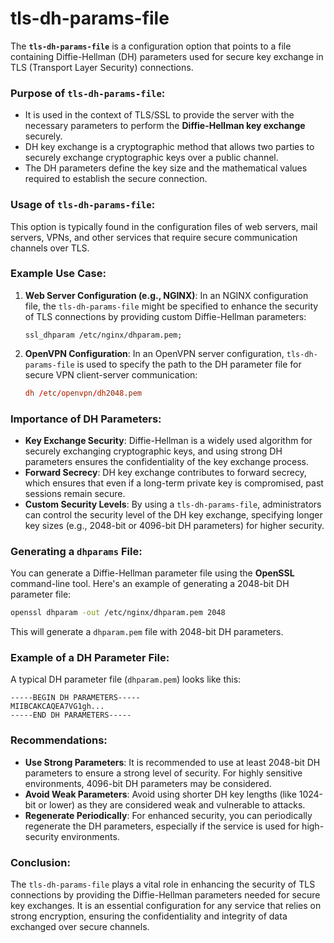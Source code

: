 # tls-dh-params-file
The **`tls-dh-params-file`** is a configuration option that points to a file containing Diffie-Hellman (DH) parameters used for secure key exchange in TLS (Transport Layer Security) connections.

### Purpose of `tls-dh-params-file`:
- It is used in the context of TLS/SSL to provide the server with the necessary parameters to perform the **Diffie-Hellman key exchange** securely.
- DH key exchange is a cryptographic method that allows two parties to securely exchange cryptographic keys over a public channel.
- The DH parameters define the key size and the mathematical values required to establish the secure connection.

### Usage of `tls-dh-params-file`:
This option is typically found in the configuration files of web servers, mail servers, VPNs, and other services that require secure communication channels over TLS.

### Example Use Case:
1. **Web Server Configuration (e.g., NGINX)**:
   In an NGINX configuration file, the `tls-dh-params-file` might be specified to enhance the security of TLS connections by providing custom Diffie-Hellman parameters:
   ```nginx
   ssl_dhparam /etc/nginx/dhparam.pem;
   ```

2. **OpenVPN Configuration**:
   In an OpenVPN server configuration, `tls-dh-params-file` is used to specify the path to the DH parameter file for secure VPN client-server communication:
   ```conf
   dh /etc/openvpn/dh2048.pem
   ```

### Importance of DH Parameters:
- **Key Exchange Security**: Diffie-Hellman is a widely used algorithm for securely exchanging cryptographic keys, and using strong DH parameters ensures the confidentiality of the key exchange process.
- **Forward Secrecy**: DH key exchange contributes to forward secrecy, which ensures that even if a long-term private key is compromised, past sessions remain secure.
- **Custom Security Levels**: By using a `tls-dh-params-file`, administrators can control the security level of the DH key exchange, specifying longer key sizes (e.g., 2048-bit or 4096-bit DH parameters) for higher security.

### Generating a `dhparams` File:
You can generate a Diffie-Hellman parameter file using the **OpenSSL** command-line tool. Here's an example of generating a 2048-bit DH parameter file:

```bash
openssl dhparam -out /etc/nginx/dhparam.pem 2048
```

This will generate a `dhparam.pem` file with 2048-bit DH parameters.

### Example of a DH Parameter File:
A typical DH parameter file (`dhparam.pem`) looks like this:

```plaintext
-----BEGIN DH PARAMETERS-----
MIIBCAKCAQEA7VG1gh...
-----END DH PARAMETERS-----
```

### Recommendations:
- **Use Strong Parameters**: It is recommended to use at least 2048-bit DH parameters to ensure a strong level of security. For highly sensitive environments, 4096-bit DH parameters may be considered.
- **Avoid Weak Parameters**: Avoid using shorter DH key lengths (like 1024-bit or lower) as they are considered weak and vulnerable to attacks.
- **Regenerate Periodically**: For enhanced security, you can periodically regenerate the DH parameters, especially if the service is used for high-security environments.

### Conclusion:
The `tls-dh-params-file` plays a vital role in enhancing the security of TLS connections by providing the Diffie-Hellman parameters needed for secure key exchanges. It is an essential configuration for any service that relies on strong encryption, ensuring the confidentiality and integrity of data exchanged over secure channels.
